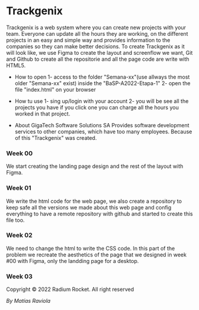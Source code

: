 # Trackgenix

Trackgenix is ​​a web system where you can create new projects with your team. Everyone can update all the
hours they are working, on the different projects in an easy and simple way and provides information to the companies so they can make better decisions.
To create Trackgenix as it will look like, we use Figma to create the layout and screenflow we want, Git and Github to create all the repositorie and all the page code are write with HTML5.


-  How to open
    1- access to the folder "Semana-xx"(use allways the most older "Semana-xx" exist) inside the "BaSP-A2022-Etapa-1"
    2- open the file "index.html" on your browser

-  How tu use
    1- sing up/login with your account
    2- you will be see all the projects you have if you click one you can charge all the hours you worked in that project.



- About GigaTech Software Solutions SA
    Provides software development services to other companies, which have too many employees. Because of this "Trackgenix" was created.

### Week 00
We start creating the landing page design and the rest of the layout with Figma.

### Week 01
We write the html code for the web page, we also create a repository to keep safe all the versions we made about this web page and config everything to have a remote repository with github and started to create this file too.

### Week 02
We need to change the html to write the CSS code. In this part of the problem we recreate the aesthetics of the page that we designed in week #00 with Figma, only the landding page for a desktop.

### Week 03

Copyright © 2022 Radium Rocket. All right reserved

_By Matías Raviola_
